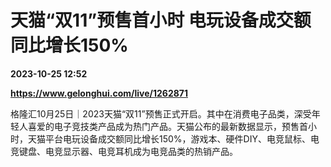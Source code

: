# 天猫“双11”预售首小时 电玩设备成交额同比增长150%

**2023-10-25 12:52**

**https://www.gelonghui.com/live/1262871**

格隆汇10月25日｜2023天猫“双11”预售正式开启。其中在消费电子品类，深受年轻人喜爱的电子竞技类产品成为热门产品。天猫公布的最新数据显示，预售首小时，天猫平台电玩设备成交额同比增长150%，游戏本、硬件DIY、电竞鼠标、电竞键盘、电竞显示器、电竞耳机成为电竞品类的热销产品。